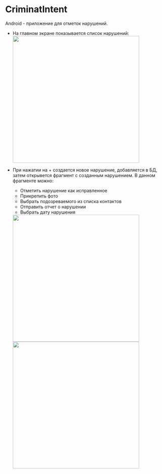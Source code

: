 # CriminatIntent

Android - приложение для отметок нарушений.

- На главном экране показывается список нарушений:  
  <img src="https://sun9-29.userapi.com/c205728/v205728881/46ab3/Z18n8Fbcvxk.jpg" width="400">

- При нажатии на + создается новое нарушение, добавляется в БД, затем открывется фрагмент с созданным нарушением. 
  В данном фрагменте можно:
    - Отметить нарушение как исправленное
    - Прикрепить фото 
    - Выбрать подозреваемого из списка контактов
    - Отправить отчет о нарушении
    - Выбрать дату нарушения
  <img src="https://sun9-7.userapi.com/c855124/v855124810/1d8d24/zfoyNm6j8jo.jpg" width="400">
  <img src="https://sun9-68.userapi.com/c206524/v206524810/4960d/hIjwbZ3jfXA.jpg" width="400">
  
